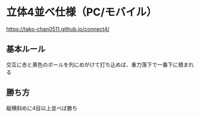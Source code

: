 # 立体4並べ仕様（PC/モバイル）

https://tako-chan0511.github.io/connect4/

## 基本ルール
交互に赤と黄色のボールを列にめがけて打ち込めば、重力落下で一番下に積まれる

## 勝ち方
縦横斜めに4目以上並べば勝ち
